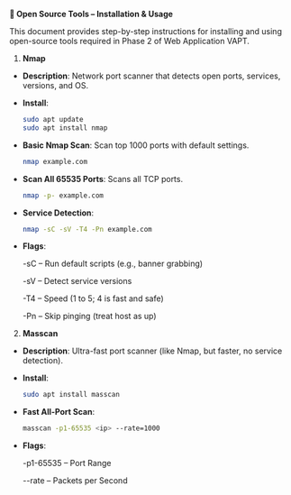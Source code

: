 **🧰 Open Source Tools – Installation & Usage**

This document provides step-by-step instructions for installing and using open-source tools required in Phase 2 of Web Application VAPT.

1. **Nmap**
- **Description**: Network port scanner that detects open ports, services, versions, and OS.
- **Install**:
  
  ```bash
  sudo apt update
  sudo apt install nmap
- **Basic Nmap Scan**: Scan top 1000 ports with default settings.
  
  ```bash
  nmap example.com
- **Scan All 65535 Ports**: Scans all TCP ports.

  ```bash
  nmap -p- example.com
- **Service Detection**:
  ```bash
  nmap -sC -sV -T4 -Pn example.com
- **Flags**:

    -sC – Run default scripts (e.g., banner grabbing)

    -sV – Detect service versions

    -T4 – Speed (1 to 5; 4 is fast and safe)

    -Pn – Skip pinging (treat host as up)


2. **Masscan**
- **Description**: Ultra-fast port scanner (like Nmap, but faster, no service detection).
- **Install**:
  
  ```bash
  sudo apt install masscan
- **Fast All-Port Scan**:
  ```bash
  masscan -p1-65535 <ip> --rate=1000
- **Flags**:

    -p1-65535 – Port Range

    --rate – Packets per Second

